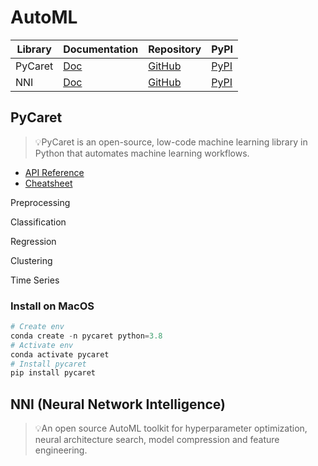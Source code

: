 AutoML
===

| Library | Documentation                                | Repository                                   | PyPI                                      |
| ------- | -------------------------------------------- | -------------------------------------------- | ----------------------------------------- |
| PyCaret | [Doc](https://pycaret.gitbook.io/docs/)      | [GitHub](https://github.com/pycaret/pycaret) | [PyPI](https://pypi.org/project/pycaret/) |
| NNI     | [Doc](https://nni.readthedocs.io/en/stable/) | [GitHub](https://github.com/microsoft/nni)   | [PyPI](https://pypi.org/project/nni/)     |

PyCaret
---

> 💡PyCaret is an open-source, low-code machine learning library in Python that automates machine learning workflows.

- [API Reference](https://pycaret.readthedocs.io/en/latest/index.html)
- [Cheatsheet](https://pycaret.gitbook.io/docs/learn-pycaret/cheat-sheet)

Preprocessing

Classification

Regression

Clustering

Time Series

### Install on MacOS

```python
# Create env
conda create -n pycaret python=3.8
# Activate env
conda activate pycaret
# Install pycaret
pip install pycaret
```

NNI (Neural Network Intelligence)
---

> 💡An open source AutoML toolkit for hyperparameter optimization, neural architecture search, model compression and feature engineering.
